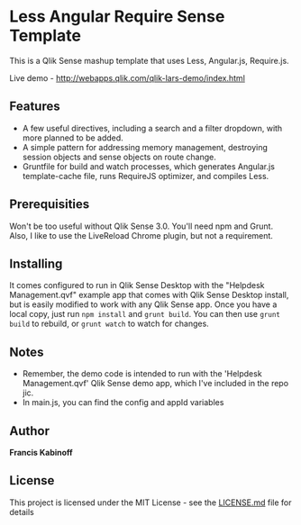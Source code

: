 # Less Angular Require Sense Template

This is a Qlik Sense mashup template that uses Less, Angular.js, Require.js.

Live demo - http://webapps.qlik.com/qlik-lars-demo/index.html

## Features

* A few useful directives, including a search and a filter dropdown, with more planned to be added.
* A simple pattern for addressing memory management, destroying session objects and sense objects on route change.
* Gruntfile for build and watch processes, which generates Angular.js template-cache file, runs RequireJS optimizer, and compiles Less.

## Prerequisities

Won't be too useful without Qlik Sense 3.0. You'll need npm and Grunt. Also, I like to use the LiveReload Chrome plugin, but not a requirement.

## Installing

It comes configured to run in Qlik Sense Desktop with the "Helpdesk Management.qvf" example app that comes with Qlik Sense Desktop install, but is easily modified to work with any Qlik Sense app.
Once you have a local copy, just run `npm install` and `grunt build`. You can then use `grunt build` to rebuild, or `grunt watch` to watch for changes.

## Notes

* Remember, the demo code is intended to run with the 'Helpdesk Management.qvf' Qlik Sense demo app, which I've included in the repo jic.
* In main.js, you can find the config and appId variables

## Author

**Francis Kabinoff**

## License

This project is licensed under the MIT License - see the [LICENSE.md](LICENSE.md) file for details
